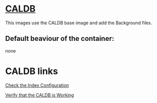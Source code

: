 # [CALDB](http://cxc.cfa.harvard.edu/caldb/)

This images use the CALDB base image and add the Background files.

## Default beaviour of the container:
none

# CALDB links

[Check the Index Configuration](http://cxc.harvard.edu/caldb/downloads/#dl_config)

[Verify that the CALDB is Working](http://cxc.harvard.edu/caldb/downloads/#dl_verify)

